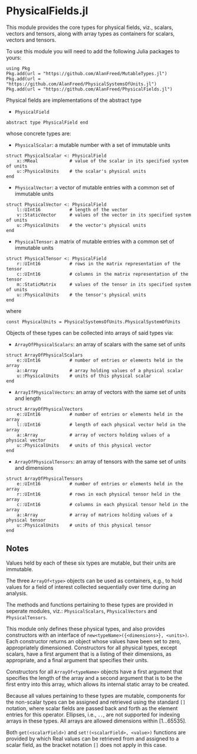 # PhysicalFields.jl

This module provides the core types for physical fields, viz., scalars, vectors and tensors, along with array types as containers for scalars, vectors and tensors.


To use this module you will need to add the following Julia packages to yours:

```
using Pkg
Pkg.add(url = "https://github.com/AlanFreed/MutableTypes.jl")
Pkg.add(url = "https://github.com/AlanFreed/PhysicalSystemsOfUnits.jl")
Pkg.add(url = "https://github.com/AlanFreed/PhysicalFields.jl")
```

Physical fields are implementations of the abstract type

  * `PhysicalField`

```
abstract type PhysicalField end
```

whose concrete types are:

  * `PhysicalScalar`:   a mutable number with a set of immutable units

```
struct PhysicalScalar <: PhysicalField
    x::MReal            # value of the scalar in its specified system of units
    u::PhysicalUnits    # the scalar's physical units
end
```

  * `PhysicalVector`:   a vector of mutable entries with a common set of immutable units

```
struct PhysicalVector <: PhysicalField
    l::UInt16           # length of the vector
    v::StaticVector     # values of the vector in its specified system of units
    u::PhysicalUnits    # the vector's physical units
end
```

  * `PhysicalTensor`:   a matrix of mutable entries with a common set of immutable units

```
struct PhysicalTensor <: PhysicalField
    r::UInt16           # rows in the matrix representation of the tensor
    c::UInt16           # columns in the matrix representation of the tensor
    m::StaticMatrix     # values of the tensor in its specified system of units
    u::PhysicalUnits    # the tensor's physical units
end
```

where

```
const PhysicalUnits = PhysicalSystemsOfUnits.PhysicalSystemOfUnits
```

Objects of these types can be collected into arrays of said types via:

  * `ArrayOfPhysicalScalars`:   an array of scalars with the same set of units

```
struct ArrayOfPhysicalScalars
    e::UInt16           # number of entries or elements held in the array
    a::Array            # array holding values of a physical scalar
    u::PhysicalUnits    # units of this physical scalar
end
```

  * `ArrayIfPhysicalVectors`:   an array of vectors with the same set of units and length

```
struct ArrayOfPhysicalVectors
    e::UInt16           # number of entries or elements held in the array
    l::UInt16           # length of each physical vector held in the array
    a::Array            # array of vectors holding values of a physical vector
    u::PhysicalUnits    # units of this physical vector
end
```

  * `ArrayOfPhysicalTensors`:   an array of tensors with the same set of units and dimensions

```
struct ArrayOfPhysicalTensors
    e::UInt16           # number of entries or elements held in the array
    r::UInt16           # rows in each physical tensor held in the array
    c::UInt16           # columns in each physical tensor held in the array
    a::Array            # array of matrices holding values of a physical tensor
    u::PhysicalUnits    # units of this physical tensor
end
```

## Notes

Values held by each of these six types are mutable, but their units are immutable.

The three `ArrayOf<type>` objects can be used as containers, e.g., to hold values for a field of interest collected sequentially over time during an analysis.

The methods and functions pertaining to these types are provided in seperate modules, viz.: `PhysicalScalars`, `PhysicalVectors` and `PhysicalTensors`.

This module only defines these physical types, and also provides constructors with an interface of `new<typeName>({<dimensions>}, <units>)`. Each constructor returns an object whose values have been set to zero, appropriately dimensioned. Constructors for all physical types, except scalars, have a first argument that is a listing of their dimensions, as appropriate, and a final argument that specifies their units.

Constructors for all `ArrayOf<typeName>` objects have a first argument that specifies the length of the array and a second argument that is to be the first entry into this array, which allows its internal static array to be created.

Because all values pertaining to these types are mutable, components for the non-scalar types can be assigned and retrieved using the standard `[]` notation, where scalar fields are passed back and forth as the element entries for this operator. Ellipses, i.e., `..`, are not supported for indexing arrays in these types. All arrays are allowed dimensions within \[1…65535\].

Both `get(<scalarField>)` and `set!(<scalarField>, <value>)` functions are provided by which Real values can be retrieved from and assigned to a scalar field, as the bracket notation `[]` does not apply in this case.
